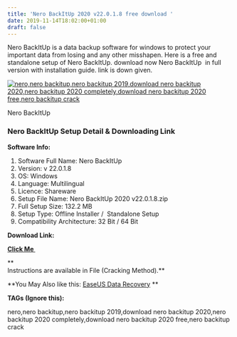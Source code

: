 ```yaml
---
title: 'Nero BackItUp 2020 v22.0.1.8 free download '
date: 2019-11-14T18:02:00+01:00
draft: false
---
```


Nero BackItUp is a data backup software for windows to protect your important data from losing and any other misshapen. Here is a free and standalone setup of Nero BackItUp. download now Nero BackItUp  in full version with installation guide. link is down given.  
  
  

[![nero,nero backitup,nero backitup 2019,download nero backitup 2020,nero backitup 2020 completely,download nero backitup 2020 free,nero backitup crack](https://1.bp.blogspot.com/-msS474bcleo/Xc2HR8CoWTI/AAAAAAAAAy0/alNxokJoEVIn_Rie9iwrmRqn3Dx52DUrgCLcBGAsYHQ/s320/Nero-BackItUp-download.png "Nero BackItUp 2020 download")](https://1.bp.blogspot.com/-msS474bcleo/Xc2HR8CoWTI/AAAAAAAAAy0/alNxokJoEVIn_Rie9iwrmRqn3Dx52DUrgCLcBGAsYHQ/s1600/Nero-BackItUp-download.png)

Nero BackItUp 

  

  

  

### Nero BackItUp Setup Detail & Downloading Link

  

  

**Software Info:**

1.  Software Full Name: Nero BackItUp
2.  Version: v 22.0.1.8
3.  OS: Windows
4.  Language: Multilingual
5.  Licence: Shareware
6.  Setup File Name: Nero BackItUp 2020 v22.0.1.8.zip
7.  Full Setup Size: 132.2 MB
8.  Setup Type: Offline Installer /  Standalone Setup
9.  Compatibility Architecture: 32 Bit / 64 Bit 

**Download Link:**

**[Click Me ](https://mega.nz/#!YYEzxIpb!pmX4IiG68nF2KVNE71Z91gvwed2hpdoh24vxNXYSBHM)**  
  
**  
Instructions are available in File (Cracking Method).**  
  
  
  

**You May Also like this: [EaseUS Data Recovery](https://pcappsstock.blogspot.com/2019/10/easeus-data-recovery-wizard-technician.html) **  

  

**TAGs (Ignore this):**

nero,nero backitup,nero backitup 2019,download nero backitup 2020,nero backitup 2020 completely,download nero backitup 2020 free,nero backitup crack